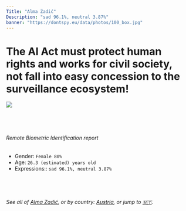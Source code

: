 ```yaml
---
Title: "Alma Zadić"
Description: "sad 96.1%, neutral 3.87%"
banner: "https://dontspy.eu/data/photos/100_box.jpg"
---
```


# The AI Act must protect human rights and works for civil society, not fall into easy concession to the surveillance ecosystem!

<link rel="stylesheet" type="text/css" href="/css/blog.css" />

<div class="is-fake" hidden>

_This is a **fake picture**_, we collect these anyway [because the AI Act](why-deepfake) negotiation moves in a way that would create more mess in our lives! for a longer explanation, read [The Dual Threat: How Losing the Biometric Battle Fuels Deepfake Proliferation](/blog/the-dual-threat-how-losing-the-biometric-battle-fuels-deepfake-proliferation/)

</div>

<!-- <img src="https://dontspy.eu/data/photos/54_box.jpg" /> -->
<img src="https://dontspy.eu/data/photos/100_box.jpg" />

## <br>

###### Remote Biometric Identification report

* <span class="label">Gender:</span> `Female 80%`
* <span class="label">Age:</span> `26.3 (estimated) years old`
* <span class="label">Expressions::</span> `sad 96.1%, neutral 3.87%`

## <br>

###### See all of [Alma Zadić](/policymaker#Alma%20Zadi%C4%87), or by country: [Austria](/country#Austria), or jump to [🇲🇹](/x/125).

## <br>